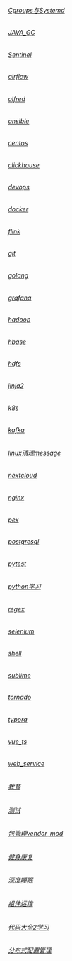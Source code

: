###### [Cgroups与Systemd](.NOTES/Cgroups与Systemd.md)
###### [JAVA_GC](.NOTES/JAVA_GC.md)
###### [Sentinel](.NOTES/Sentinel.md)
###### [airflow](.NOTES/airflow.md)
###### [alfred](.NOTES/alfred.md)
###### [ansible](.NOTES/ansible.md)
###### [centos](.NOTES/centos.md)
###### [clickhouse](.NOTES/clickhouse.md)
###### [devops](.NOTES/devops.md)
###### [docker](.NOTES/docker.md)
###### [flink](.NOTES/flink.md)
###### [git](.NOTES/git.md)
###### [golang](.NOTES/golang.md)
###### [grafana](.NOTES/grafana.md)
###### [hadoop](.NOTES/hadoop.md)
###### [hbase](.NOTES/hbase.md)
###### [hdfs](.NOTES/hdfs.md)
###### [jinja2](.NOTES/jinja2.md)
###### [k8s](.NOTES/k8s.md)
###### [kafka](.NOTES/kafka.md)
###### [linux清理message](.NOTES/linux清理message.md)
###### [nextcloud](.NOTES/nextcloud.md)
###### [nginx](.NOTES/nginx.md)
###### [pex](.NOTES/pex.md)
###### [postgresql](.NOTES/postgresql.md)
###### [pytest](.NOTES/pytest.md)
###### [python学习](.NOTES/python学习.md)
###### [regex](.NOTES/regex.md)
###### [selenium](.NOTES/selenium.md)
###### [shell](.NOTES/shell.md)
###### [sublime](.NOTES/sublime.md)
###### [tornado](.NOTES/tornado.md)
###### [typora](.NOTES/typora.md)
###### [vue_ts](.NOTES/vue_ts.md)
###### [web_service](.NOTES/web_service)
###### [教育](.NOTES/教育.md)
###### [测试](.NOTES/测试.md)
###### [包管理vendor_mod](.NOTES/包管理vendor_mod.md)
###### [健身康复](.NOTES/健身康复.md)
###### [深度睡眠](.NOTES/深度睡眠.md)
###### [组件运维](.NOTES/组件运维.md)
###### [代码大全2学习](.NOTES/代码大全2学习.md)
###### [分布式配置管理](.NOTES/分布式配置管理.md)
